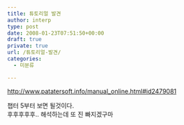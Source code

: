 ```yaml
---
title: 튜토리얼 발견
author: interp
type: post
date: 2008-01-23T07:51:50+00:00
draft: true
private: true
url: /튜토리얼-발견/
categories:
  - 미분류

---
```

<http://www.patatersoft.info/manual_online.html#id2479081>

챕터 5부터 보면 될것이다.  
후후후후후.. 해석하는데 또 진 빠지겠구마